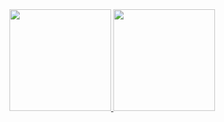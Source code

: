 <div>
<a href="[https://github.com/rapha4lx">
<img loading="lazy" height="180em" src="https://github-readme-stats.vercel.app/api/top-langs/?username=rapha4lx&layout=compact&langs_count=7&theme=dracula"/>
<img loading="lazy" height="180em" src="https://github-readme-stats.vercel.app/api?username=rapha4lx&show_icons=true&theme=dracula&include_all_commits=true&count_private=true"/>
</div>
